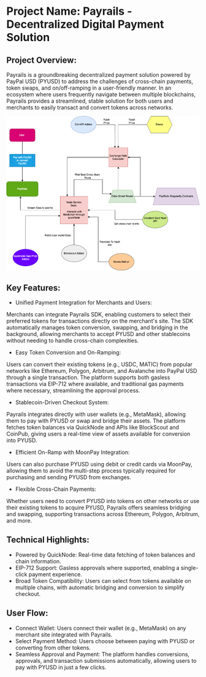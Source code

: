 # Project Name: Payrails - Decentralized Digital Payment Solution

## Project Overview:
Payrails is a groundbreaking decentralized payment solution powered by PayPal USD (PYUSD) to address the challenges of cross-chain payments, token swaps, and on/off-ramping in a user-friendly manner. In an ecosystem where users frequently navigate between multiple blockchains, Payrails provides a streamlined, stable solution for both users and merchants to easily transact and convert tokens across networks.

![Flow](./payRails.png)

## Key Features:

- Unified Payment Integration for Merchants and Users:

Merchants can integrate Payrails SDK, enabling customers to select their preferred tokens for transactions directly on the merchant's site. The SDK automatically manages token conversion, swapping, and bridging in the background, allowing merchants to accept PYUSD and other stablecoins without needing to handle cross-chain complexities.

- Easy Token Conversion and On-Ramping:

Users can convert their existing tokens (e.g., USDC, MATIC) from popular networks like Ethereum, Polygon, Arbitrum, and Avalanche into PayPal USD through a single transaction. The platform supports both gasless transactions via EIP-712 where available, and traditional gas payments where necessary, streamlining the approval process.

- Stablecoin-Driven Checkout System:

Payrails integrates directly with user wallets (e.g., MetaMask), allowing them to pay with PYUSD or swap and bridge their assets. The platform fetches token balances via QuickNode and APIs like BlockScout and CoinPub, giving users a real-time view of assets available for conversion into PYUSD.

- Efficient On-Ramp with MoonPay Integration:

Users can also purchase PYUSD using debit or credit cards via MoonPay, allowing them to avoid the multi-step process typically required for purchasing and sending PYUSD from exchanges.

- Flexible Cross-Chain Payments:

Whether users need to convert PYUSD into tokens on other networks or use their existing tokens to acquire PYUSD, Payrails offers seamless bridging and swapping, supporting transactions across Ethereum, Polygon, Arbitrum, and more.

## Technical Highlights:

- Powered by QuickNode: Real-time data fetching of token balances and chain information.
- EIP-712 Support: Gasless approvals where supported, enabling a single-click payment experience.
- Broad Token Compatibility: Users can select from tokens available on multiple chains, with automatic bridging and conversion to simplify checkout.

## User Flow:

- Connect Wallet: Users connect their wallet (e.g., MetaMask) on any merchant site integrated with Payrails.
- Select Payment Method: Users choose between paying with PYUSD or converting from other tokens.
- Seamless Approval and Payment: The platform handles conversions, approvals, and transaction submissions automatically, allowing users to pay with PYUSD in just a few clicks.


